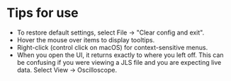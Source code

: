 # Tips for use

* To restore default settings, select File → "Clear config and exit".
* Hover the mouse over items to display tooltips.
* Right-click (control click on macOS) for context-sensitive menus.
* When you open the UI, it returns exactly to where you left off.
  This can be confusing if you were viewing a JLS file and you
  are expecting live data.  Select View → Oscilloscope.
